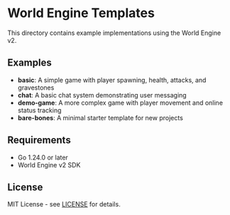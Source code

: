 # World Engine Templates
This directory contains example implementations using the World Engine v2.
## Examples
- **basic**: A simple game with player spawning, health, attacks, and gravestones
- **chat**: A basic chat system demonstrating user messaging
- **demo-game**: A more complex game with player movement and online status tracking
- **bare-bones**: A minimal starter template for new projects
## Requirements
- Go 1.24.0 or later
- World Engine v2 SDK
## License
MIT License - see [LICENSE](LICENSE) for details.
